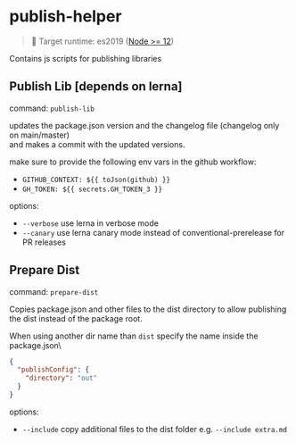 # publish-helper

> 🎯 Target runtime: es2019 ([Node >= 12](https://node.green/#ES2019))

Contains js scripts for publishing libraries

## Publish Lib [depends on lerna]
command: `publish-lib`

updates the package.json version and the changelog file (changelog only on main/master)\
and makes a commit with the updated versions.

make sure to provide the following env vars in the github workflow:
- `GITHUB_CONTEXT: ${{ toJson(github) }}`
- `GH_TOKEN: ${{ secrets.GH_TOKEN_3 }}`

options:
- `--verbose` use lerna in verbose mode
- `--canary` use lerna canary mode instead of conventional-prerelease for PR releases

## Prepare Dist
command: `prepare-dist`

Copies package.json and other files to the dist directory to allow publishing the dist instead of the package root. 

When using another dir name than `dist` specify the name inside the package.json\
```json
{
  "publishConfig": {
    "directory": "out"
  }
}
```

options:
- `--include` copy additional files to the dist folder e.g. `--include extra.md`
